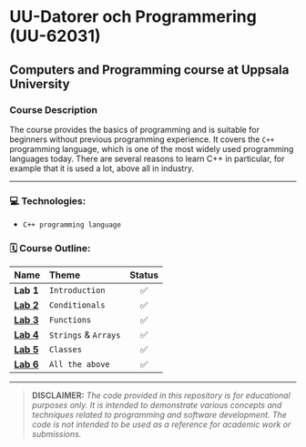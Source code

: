 # UU-Datorer och Programmering (UU-62031)

## Computers and Programming course at Uppsala University
### Course Description
The course provides the basics of programming and is suitable for beginners without previous programming experience. It covers the `C++` programming language, which is one of the most widely used programming languages today. There are several reasons to learn C++ in particular, for example that it is used a lot, above all in industry. 

---
### 💻 Technologies:
* `C++ programming language`

### **🗓️ Course Outline:**

| Name        | Theme                           |  Status |
| :---------- | :------------------------------- | :----: |
| **Lab 1**   | `Introduction`                        | ✅ |
| **[Lab 2](https://github.com/bjarnerossen/UU-Datorer-och-Programmering/tree/main/Inlupp2)**   | `Conditionals`| ✅|
| **[Lab 3](https://github.com/bjarnerossen/UU-Datorer-och-Programmering/tree/main/Inlupp3)**   | `Functions`                     | ✅|
| **[Lab 4](https://github.com/bjarnerossen/UU-Datorer-och-Programmering/tree/main/Inlupp4)**   | `Strings` & `Arrays` | ✅|
| **[Lab 5](https://github.com/bjarnerossen/UU-Datorer-och-Programmering/tree/main/Inlupp5)** | `Classes`           |✅|
| **[Lab 6](https://github.com/bjarnerossen/UU-Datorer-och-Programmering/tree/main/Inlupp6)** | `All the above`           |✅|

---
> **DISCLAIMER:** *The code provided in this repository is for educational purposes only. It is intended to demonstrate various concepts and techniques related to programming and software development. The code is not intended to be used as a reference for academic work or submissions.*
